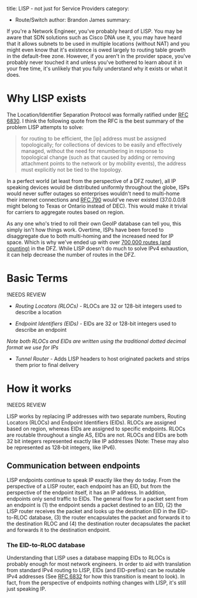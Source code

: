title: LISP - not just for Service Providers
category:
- Route/Switch
author: Brandon James
summary: 


If you're a Network Engineer, you've probably heard of LISP. You may be aware that SDN solutions such as Cisco DNA use it, you may have heard that it allows subnets to be used in multiple locations (without NAT) and you might even know that it's existence is owed largely to routing table growth in the default-free zone. However, if you aren't in the provider space, you've probably never touched it and unless you've bothered to learn about it in your free time, it's unlikely that you fully understand why it exists or what it does. 

# Why LISP exists

The Location/Identifier Separation Protocol was formally ratified under [RFC 6830](https://tools.ietf.org/html/rfc6830). I think the following quote from the RFC is the best summary of the problem LISP attempts to solve:

>for routing to be efficient, the [ip] address must be assigned topologically; for collections of devices to be easily and effectively managed, without the need for renumbering in response to topological change (such as that caused by adding or removing attachment points to the network or by mobility events), the address must explicitly not be tied to the topology.

In a perfect world (at least from the perspective of a DFZ router), all IP speaking devices would be distributed uniformly throughout the globe, ISPs would never suffer outages so enterprises wouldn't need to multi-home their internet connections and [RFC 790](https://tools.ietf.org/html/rfc790) would've never existed (37.0.0.0/8 might belong to Texas or Ontario instead of DEC). This would make it trivial for carriers to aggregate routes based on region. 

As any one who's tried to roll their own GeoIP database can tell you, this simply isn't how things work. Overtime, ISPs have been forced to disaggregate due to both multi-homing and the increased need for IP space. Which is why we've ended up with over [700,000 routes (and counting)](https://www.cidr-report.org/as2.0/) in the DFZ. While LISP doesn't do much to solve IPv4 exhaustion, it can help decrease the number of routes in the DFZ. 

# Basic Terms

!NEEDS REVIEW

* *Routing Locators (RLOCs)* - RLOCs are 32 or 128-bit integers used to describe a location

* *Endpoint Identifiers (EIDs)* - EIDs are 32 or 128-bit integers used to describe an endpoint

_Note both RLOCs and EIDs are written using the traditional dotted decimal format we use for IPs_

* *Tunnel Router* - Adds LISP headers to host originated packets and strips them prior to final delivery


# How it works

!NEEDS REVIEW

LISP works by replacing IP addresses with two separate numbers, Routing Locators (RLOCs) and Endpoint Identifiers (EIDs). RLOCs are assigned based on region, whereas EIDs are assigned to specific endpoints. RLOCs are routable throughout a single AS, EIDs are not. RLOCs and EIDs are both 32 bit integers represented exactly like IP addresses (Note: These may also be represented as 128-bit integers, like IPv6). 

## Communication between endpoints

LISP endpoints continue to speak IP exactly like they do today. From the perspective of a LISP router, each endpoint has an EID, but from the perspective of the endpoint itself, it has an IP address. In addition, endpoints only send traffic to EIDs. The general flow for a packet sent from an endpoint is (1) the endpoint sends a packet destined to an EID, (2) the LISP router receives the packet and looks up the destination EID in the EID-to-RLOC database, (3) the router encapsulates the packet and forwards it to the destination RLOC and (4) the destination router decapsulates the packet and forwards it to the destination endpoint.

### The EID-to-RLOC database

Understanding that LISP uses a database mapping EIDs to RLOCs is probably enough for most network engineers. In order to aid with translation from standard IPv4 routing to LISP, EIDs (and EID-prefixs) can be routable IPv4 addresses (See [RFC 6832](https://tools.ietf.org/html/rfc6832) for how this transition is meant to look). In fact, from the perspective of endpoints nothing changes with LISP, it's still just speaking IP. 
 

